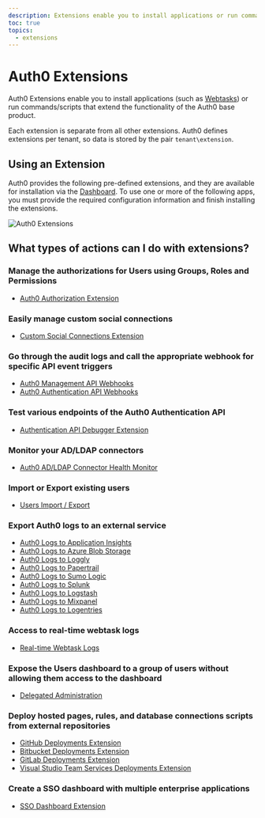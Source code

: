 ```yaml
---
description: Extensions enable you to install applications or run commands/scripts that extend the functionality of Auth0.
toc: true
topics:
  - extensions
---
```

# Auth0 Extensions

Auth0 Extensions enable you to install applications (such as [Webtasks](https://webtask.io/)) or run commands/scripts that extend the functionality of the Auth0 base product.

Each extension is separate from all other extensions. Auth0 defines extensions per tenant, so data is stored by the pair `tenant\extension`.

## Using an Extension

Auth0 provides the following pre-defined extensions, and they are available for installation via the [Dashboard](${manage_url}). To use one or more of the following apps, you must provide the required configuration information and finish installing the extensions.

![Auth0 Extensions](/media/articles/extensions/auth0-provided-extensions.png)

## What types of actions can I do with extensions?

### Manage the authorizations for Users using Groups, Roles and Permissions
- [Auth0 Authorization Extension](/extensions/authorization-extension)

### Easily manage custom social connections
- [Custom Social Connections Extension](/extensions/custom-social-extensions)

### Go through the audit logs and call the appropriate webhook for specific API event triggers
- [Auth0 Management API Webhooks](/extensions/management-api-webhooks)
- [Auth0 Authentication API Webhooks](/extensions/authentication-api-webhooks)

### Test various endpoints of the Auth0 Authentication API
- [Authentication API Debugger Extension](/extensions/authentication-api-debugger)

### Monitor your AD/LDAP connectors
- [Auth0 AD/LDAP Connector Health Monitor](/extensions/adldap-connector)

### Import or Export existing users
- [Users Import / Export](/extensions/user-import-export)

### Export Auth0 logs to an external service
- [Auth0 Logs to Application Insights](/extensions/application-insight)
- [Auth0 Logs to Azure Blob Storage](/extensions/azure-blob-storage)
- [Auth0 Logs to Loggly](/extensions/loggly)
- [Auth0 Logs to Papertrail](/extensions/papertrail)
- [Auth0 Logs to Sumo Logic](/extensions/sumologic)
- [Auth0 Logs to Splunk](/extensions/splunk)
- [Auth0 Logs to Logstash](/extensions/logstash)
- [Auth0 Logs to Mixpanel](/extensions/mixpanel)
- [Auth0 Logs to Logentries](/extensions/logentries)

### Access to real-time webtask logs
- [Real-time Webtask Logs](/extensions/realtime-webtask-logs)

### Expose the Users dashboard to a group of users without allowing them access to the dashboard
- [Delegated Administration](/extensions/delegated-admin)

### Deploy hosted pages, rules, and database connections scripts from external repositories
- [GitHub Deployments Extension](/extensions/github-deploy)
- [Bitbucket Deployments Extension](/extensions/bitbucket-deploy)
- [GitLab Deployments Extension](/extensions/gitlab-deploy)
- [Visual Studio Team Services Deployments Extension](/extensions/visual-studio-team-services-deploy)

### Create a SSO dashboard with multiple enterprise applications 
- [SSO Dashboard Extension](extensions/sso-dashboard)
